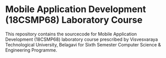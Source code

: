 # Mobile Application Development (18CSMP68) Laboratory Course  

This repository contains the sourcecode for Mobile Application Development (18CSMP68) laboratory course prescribed by Visvesvaraya Technological University, Belagavi for Sixth Semester Computer Science & Engineering Programme.  

